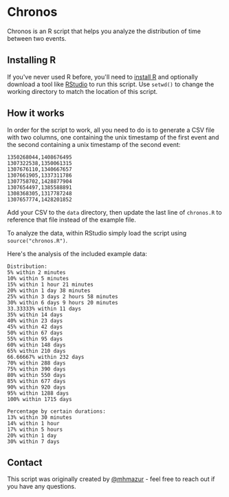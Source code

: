 # Chronos

Chronos is an R script that helps you analyze the distribution of time between two events.

## Installing R

If you've never used R before, you'll need to [install R](https://cran.r-project.org/mirrors.html) and optionally download a tool like [RStudio](https://www.rstudio.com/products/rstudio/download/) to run this script. Use `setwd()` to change the working directory to match the location of this script.

## How it works

In order for the script to work, all you need to do is to generate a CSV file with two columns, one containing the unix timestamp of the first event and the second containing a unix timestamp of the second event:

```
1350268044,1408676495
1307322538,1350061315
1307676110,1340667657
1307661905,1337311786
1307758702,1428877904
1307654497,1385588891
1308368305,1317787248
1307657774,1428201852
```

Add your CSV to the `data` directory, then update the last line of `chronos.R` to reference that file instead of the example file.

To analyze the data, within RStudio simply load the script using `source("chronos.R")`.

Here's the analysis of the included example data:

```
Distribution:
5% within 2 minutes 
10% within 5 minutes 
15% within 1 hour 21 minutes 
20% within 1 day 38 minutes 
25% within 3 days 2 hours 58 minutes 
30% within 6 days 9 hours 20 minutes 
33.33333% within 11 days 
35% within 14 days 
40% within 23 days 
45% within 42 days 
50% within 67 days 
55% within 95 days 
60% within 148 days 
65% within 210 days 
66.66667% within 232 days 
70% within 288 days 
75% within 390 days 
80% within 550 days 
85% within 677 days 
90% within 920 days 
95% within 1288 days 
100% within 1715 days 

Percentage by certain durations:
13% within 30 minutes
14% within 1 hour
17% within 5 hours
20% within 1 day
30% within 7 days
```

## Contact

This script was originally created by [@mhmazur](https://twitter.com/mhmazur) - feel free to reach out if you have any questions.
